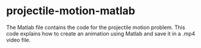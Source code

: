 # projectile-motion-matlab
The Matlab file contains the code for the projectile motion problem.
This code explains how to create an animation using Matlab and save it in a .mp4 video file.
